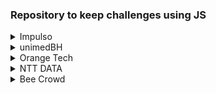 <h3>Repository to keep challenges using JS</h3>

<details>
  <summary>Impulso</summary>

[tri-du](https://github.com/alfeups/challengesjs/blob/main/impulsojs/tri-du.js)

[patinhos](https://github.com/alfeups/challengesjs/blob/main/impulsojs/patinhos.js)

[pedra-papel-ataque](https://github.com/alfeups/challengesjs/blob/main/impulsojs/pedra-papel-ataque.js)

[arrayspares](https://github.com/alfeups/challengesjs/blob/main/impulsojs/arrayspares.js)

[reveillon-copacabana](https://github.com/alfeups/challengesjs/blob/main/impulsojs/reveillon-copacabana.js)

[dragão-berrador-world](https://github.com/alfeups/challengesjs/blob/main/impulsojs/dragão-berrador-world.js)

[ddd](https://github.com/alfeups/challengesjs/blob/main/impulsojs/ddd.js)
  
  </details>
  
  <details>
  <summary>unimedBH</summary>
  
[time-travel](https://github.com/alfeups/challengesjs/blob/main/unimedbc/andandonotempo.js)
  
[animal](https://github.com/alfeups/challengesjs/blob/5e6f52302dd6e62a67dd24f828ba88f65a54f7b1/unimedbc/animal.js)
  
[salary-raise](https://github.com/alfeups/challengesjs/blob/main/unimedbc/aumentosalario.js)
  
[divisores](https://github.com/alfeups/challengesjs/blob/main/unimedbc/dividores.js)
  
[factorial](https://github.com/alfeups/challengesjs/blob/main/unimedbc/factorialsimples.js#L9)
 </details>


<details>
<summary>Orange Tech</summary>

[somando-multiplos](https://github.com/alfeups/challengesjs/blob/3ea3b8c5c74b0a196b57be67787354ead3059f5b/orangetech/somandomultiplos.js)

</details>

<details>
<summary>NTT DATA</summary>

[somando-pares](https://github.com/alfeups/challengesjs/blob/3ea3b8c5c74b0a196b57be67787354ead3059f5b/nttdata/somadepares.js)

[triangle-coins](https://github.com/alfeups/challengesjs/blob/3ea3b8c5c74b0a196b57be67787354ead3059f5b/nttdata/trianglecoins.js)

</details>


<details>
<summary>Bee Crowd</summary>

[dancing-sentences](https://github.com/alfeups/challengesjs/blob/7dd21bbf922c578ebc71187f178da2a859c48011/beecrowd/dancing-sentence.js)

</details>
